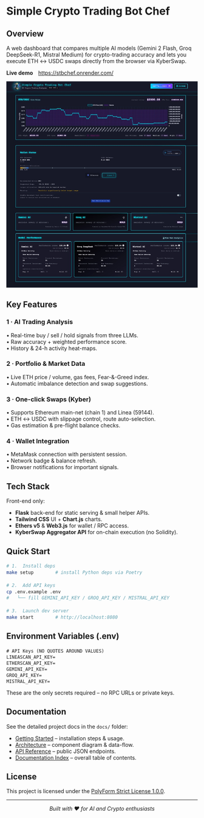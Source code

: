 # Simple Crypto Trading Bot Chef

## Overview
A web dashboard that compares multiple AI models (Gemini 2 Flash, Groq DeepSeek-R1, Mistral Medium) for crypto-trading accuracy and lets you execute ETH ↔ USDC swaps directly from the browser via KyberSwap.

**Live demo** <https://stbchef.onrender.com/>

<div align="center"><img src="src/web/static/website.jpg" width="800"></div>

## Key Features

### 1 · AI Trading Analysis
• Real-time buy / sell / hold signals from three LLMs.  
• Raw accuracy + weighted performance score.  
• History & 24-h activity heat-maps.

### 2 · Portfolio & Market Data
• Live ETH price / volume, gas fees, Fear-&-Greed index.  
• Automatic imbalance detection and swap suggestions.

### 3 · One-click Swaps (Kyber)
• Supports Ethereum main-net (chain 1) and Linea (59144).  
• ETH ↔ USDC with slippage control, route auto-selection.  
• Gas estimation & pre-flight balance checks.

### 4 · Wallet Integration
• MetaMask connection with persistent session.  
• Network badge & balance refresh.  
• Browser notifications for important signals.

## Tech Stack
Front-end only:
* **Flask** back-end for static serving & small helper APIs.
* **Tailwind CSS** UI + **Chart.js** charts.
* **Ethers v5** & **Web3.js** for wallet / RPC access.
* **KyberSwap Aggregator API** for on-chain execution (no Solidity).

## Quick Start
   ```bash
# 1.  Install deps
make setup        # install Python deps via Poetry

# 2.  Add API keys
cp .env.example .env
#   └── fill GEMINI_API_KEY / GROQ_API_KEY / MISTRAL_API_KEY

# 3.  Launch dev server
make start        # http://localhost:8080
   ```

## Environment Variables (.env)
```dotenv
# API Keys (NO QUOTES AROUND VALUES)
LINEASCAN_API_KEY=
ETHERSCAN_API_KEY=
GEMINI_API_KEY=
GROQ_API_KEY=
MISTRAL_API_KEY=
```
These are the only secrets required – no RPC URLs or private keys.

## Documentation
See the detailed project docs in the `docs/` folder:
* [Getting Started](docs/getting-started.md) – installation steps & usage.
* [Architecture](docs/architecture.md) – component diagram & data-flow.
* [API Reference](docs/api.md) – public JSON endpoints.
* [Documentation Index](docs/index.md) – overall table of contents.

## License

This project is licensed under the [PolyForm Strict License 1.0.0](LICENSE).

---
<div align="center">
  <em>Built with ❤️ for AI and Crypto enthusiasts</em>
</div>
